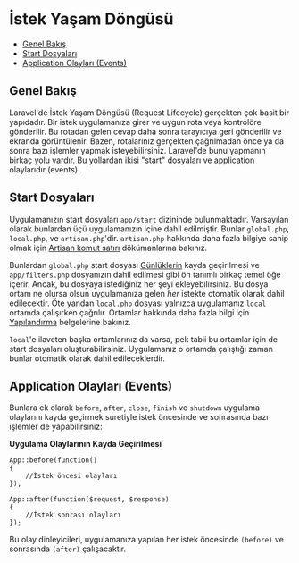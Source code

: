 # İstek Yaşam Döngüsü

- [Genel Bakış](#genel-bakis)
- [Start Dosyaları](#start-dosyalari)
- [Application Olayları (Events)](#application-olaylari)

<a name="genel-bakis"></a>
## Genel Bakış

Laravel'de İstek Yaşam Döngüsü (Request Lifecycle) gerçekten çok basit bir yapıdadır. Bir istek uygulamanıza girer ve uygun rota veya kontrolöre gönderilir. Bu rotadan gelen cevap daha sonra tarayıcıya geri gönderilir ve ekranda görüntülenir. Bazen, rotalarınız gerçekten çağrılmadan önce ya da sonra bazı işlemler yapmak isteyebilirsiniz. Laravel'de bunu yapmanın birkaç yolu vardır. Bu yollardan ikisi "start" dosyaları ve application olaylarıdır (events). 

<a name="start-dosyalari"></a>
## Start Dosyaları

Uygulamanızın start dosyaları `app/start` dizininde bulunmaktadır. Varsayılan olarak bunlardan üçü uygulamanızın içine dahil edilmiştir. Bunlar `global.php`, `local.php`, ve `artisan.php`'dir. `artisan.php` hakkında daha fazla bilgiye sahip olmak için [Artisan komut satırı](/docs/commands#registering-commands) dökümanlarına bakınız.

Bunlardan `global.php` start dosyası [Günlüklerin](/docs/errors) kayda geçirilmesi ve `app/filters.php` dosyanızın dahil edilmesi gibi ön tanımlı birkaç temel öğe içerir. Ancak, bu dosyaya istediğiniz her şeyi ekleyebilirsiniz. Bu dosya ortam ne olursa olsun uygulamanıza gelen _her_ istekte otomatik olarak dahil edilecektir. Öte yandan `local.php` dosyası yalnızca uygulamanız `local` ortamda çalışırken çağrılır. Ortamlar hakkında daha fazla bilgi için [Yapılandırma](/docs/configuration) belgelerine bakınız.

`local`'e ilaveten başka ortamlarınız da varsa, pek tabii bu ortamlar için de start dosyaları oluşturabilirsiniz. Uygulamanız o ortamda çalıştığı zaman bunlar otomatik olarak dahil edileceklerdir.

<a name="application-olaylari"></a>
## Application Olayları (Events)

Bunlara ek olarak `before`, `after`, `close`, `finish` ve `shutdown` uygulama olaylarını kayda geçirmek suretiyle istek öncesinde ve sonrasında bazı işlemler de yapabilirsiniz:

**Uygulama Olaylarının Kayda Geçirilmesi**

	App::before(function()
	{
		//İstek öncesi olayları
	});

	App::after(function($request, $response)
	{
		//İstek sonrası olayları
	});

Bu olay dinleyicileri, uygulamanıza yapılan her istek öncesinde `(before)` ve sonrasında `(after)` çalışacaktır.
